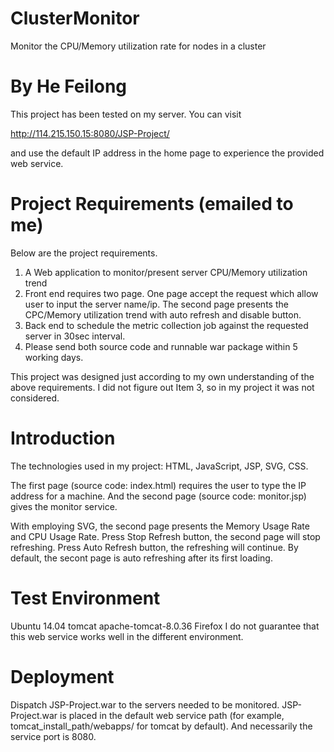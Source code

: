 # ClusterMonitor
Monitor the CPU/Memory utilization rate for nodes in a cluster

By He Feilong
======================

This project has been tested on my server.
You can visit  

http://114.215.150.15:8080/JSP-Project/

and use the default IP address in the home page to experience the provided web service.




Project Requirements (emailed to me)
===========
Below are the project requirements.

1. A Web application to monitor/present server CPU/Memory utilization trend
2. Front end requires two page. One page accept the request which allow user to input the server name/ip. 
   The second page presents the CPC/Memory utilization trend with auto refresh and disable button.
3. Back end to schedule the metric collection job against the requested server in 30sec interval.
4. Please send both source code and runnable war package within 5 working days.

This project was designed just according to my own understanding of the above requirements.
I did not figure out Item 3, so in my project it was not considered.



Introduction
============
The technologies used in my project: HTML, JavaScript, JSP, SVG, CSS.

The first page (source code: index.html) requires the user to type the IP address for a machine.
And the second page (source code: monitor.jsp) gives the monitor service.

With employing SVG, the second page presents the Memory Usage Rate and CPU Usage Rate.
Press Stop Refresh button, the second page will stop refreshing.
Press Auto Refresh button, the refreshing will continue. 
By default, the secont page is auto refreshing after its first loading.


Test Environment
================
Ubuntu 14.04
tomcat  apache-tomcat-8.0.36
Firefox
I do not guarantee that this web service works well in the different environment.


Deployment
==========
Dispatch JSP-Project.war to the servers needed to be monitored.
JSP-Project.war is placed in the default web service path (for example, tomcat_install_path/webapps/ for tomcat by default).
And necessarily the service port is 8080.

